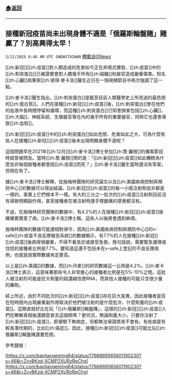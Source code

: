 ###  [:house:返回](README.md)
---


## 接種新冠疫苗尚未出現身體不適是「俄羅斯輪盤賭」賭贏了？別高興得太早！
`3/12/2024 6:46 AM UTC GNEWSTAIWAN` [轉載自GNews](https://gnews.org/articles/2386565)

[[zh:新冠]][[zh:疫苗]]對人類造成的危害如今正在井噴式爆發，[[zh:疫苗]]中的[[zh:刺突蛋白]]已被證實會對人體幾乎所有[[zh:組織]]和器官造成嚴重傷害。知名[[zh:心臟]]病專家[[zh:彼得·麥卡洛]]醫生近日在一個視頻節目中再次強調了這一點。

  

[[zh:麥卡洛]]醫生指出，[[zh:刺突蛋白]]是截至目前人類醫學史上所見過的最危險的[[zh:蛋白質]]。人們在接種[[zh:新冠]][[zh:疫苗]]後，[[zh:刺突蛋白]]會在他們的血液中長時間停留和循環，而這種[[zh:刺突蛋白]]已知會損害包括[[zh:心臟]]、[[zh:大腦]]，神經系統、生殖器官等在內的幾乎所有的重要器官，同時它也還會導致[[zh:血栓]]。

  

[[zh:新冠]][[zh:疫苗]]中的[[zh:刺突蛋白]]如此危險、危害如此之大，可為什麼有些人在接種[[zh:新冠]][[zh:疫苗]]後未出現明顯身體不適呢？

  

這個問題早在2021年[[zh:12月]][[zh:麥卡洛]]博士參加[[zh:喬·羅根]]的播客節目時就曾被問及。當時[[zh:喬·羅根]]問的是：「[[zh:新冠]][[zh:疫苗]]如此糟糕為什麼並非每個接種者都會因[[zh:疫苗]]而死？」[[zh:麥卡洛]]醫生當時還沒有答案，但現在有了。

  

據[[zh:麥卡洛]]博士解釋，從施梅林團隊的研究論文以及[[zh:美國疾病控制與預防中心]]的數據可以得出結論，[[zh:新冠]][[zh:疫苗]]的每一小瓶注射劑並非都是一樣的，事實上它們根本不一樣。有大約三分之一批次的[[zh:疫苗]]注射劑目前沒有導致明顯副作用，甚至接種者在被注射時連手臂酸痛的感覺都沒有。

  

不過，在施梅林研究團隊的數據中，有4.2%的人在接種[[zh:新冠]][[zh:疫苗]]後確確實實患了病。[[zh:麥卡洛]]博士稱，這些人以後將會遇到麻煩。

  

施梅林團隊的數據可能還相對保守，因為[[zh:美國疾病控制與預防中心]]的v-safe[[zh:疫苗不良反應報告系統]]的數據顯示，有7.7%的人在接種[[zh:新冠]][[zh:疫苗]]後病得很嚴重，不得不看急診或接受急救。換句話說，需要緊急護理或住院的接種者比例是7.7%。要知道這還不包括未在v-safe上登記的不良反應病例，也就是說實際數據肯定更高。

  

以上是[[zh:美國]]的數據，而[[zh:丹麥]]的研究數據這一比例是4.2%。[[zh:麥卡洛]]博士表示，這意味著那些令人非常擔心的接種者比例是在5%-10%之間。這批人被注射的可能是巨大劑量的超濃縮信使RNA，而其他人接種的可能只含很少量的藥劑。

  

綜上所述，由於不同批次的[[zh:新冠]][[zh:疫苗]]存在巨大差異，因此接種者是否在短時間內出現嚴重副作用取決於他們被注射的是什麼批次、什麼劑量的[[zh:疫苗]]。這簡直就好比在玩「[[zh:俄羅斯]]輪盤賭」，這樣的[[zh:新冠]][[zh:疫苗]]人們在瞭解真相後還願意冒去這個險嗎？更何況，無論劑量大小，只要你注射了[[zh:新冠]][[zh:疫苗]]，即便眼下無病症，但都無法保證將來不會有。有些病是有較長潛伏期的，比如[[zh:癌症]]。因此，接種[[zh:新冠]][[zh:疫苗]]可能比玩[[zh:俄羅斯]]輪盤賭還要危險。


參考鏈接：

[https://x.com/baoliaogeming64/status/1766869565601190230?s=46&t=ZvvBKzd-XCMP2XURzRpChg](https://x.com/baoliaogeming64/status/1766869565601190230?s=46&t=ZvvBKzd-XCMP2XURzRpChg)
